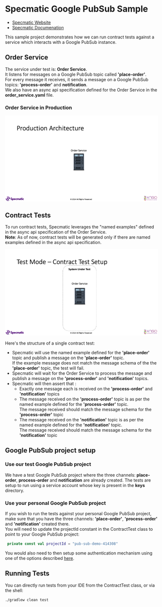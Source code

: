 # Specmatic Google PubSub Sample

* [Specmatic Website](https://specmatic.in)
* [Specmatic Documenation](https://specmatic.in/documentation.html)

This sample project demonstrates how we can run contract tests against a service which interacts with a Google PubSub instance. 


## Order Service
The service under test is: **Order Service**.  
It listens for messages on a Google PubSub topic called **'place-order'**.  
For every message it receives, it sends a message on a Google PubSub topics: **'process-order'** and **notification**.  
We also have an async api specification defined for the Order Service in the **order_service.yaml** file.  

### Order Service in Production

![Order Service Production Architecture](assets/order_service_prod_architecture.gif)

## Contract Tests
To run contract tests, Specmatic leverages the "named examples" defined in the async api specification of the Order Service.  
**Note**: As of now, contract tests will be generated only if there are named examples defined in the async api specification. 

![Order Service Production Architecture](assets/order_service_contract_test.gif)

Here's the structure of a single contract test:
- Specmatic will use the named example defined for the **'place-order'** topic and publish a message on the **'place-order'** topic.  
  If the example message does not match the message schema of the the **'place-order'** topic, the test will fail.
- Specmatic will wait for the Order Service to process the message and publish a message on the **'process-order'** and **'notification'** topics.
- Specmatic will then assert that :
  - Exactly one message each is received on the **'process-order'** and **'notification'** topics
  - The message received on the **'process-order'** topic is as per the named example defined for the **'process-order'** topic.  
    The message received should match the message schema for the **'process-order'** topic
  - The message received on the **'notification'** topic is as per the named example defined for the **'notification'** topic.  
    The message received should match the message schema for the **'notification'** topic

## Google PubSub project setup

### Use our test Google PubSub project

We have a test Google PubSub project where the three channels: **place-order**, **process-order** and **notification** are already created.
The tests are setup to run using a service account whose key is present in the **keys** directory.

### Use your personal Google PubSub project

If you wish to run the tests against your personal Google PubSub project, make sure that you have the three channels: **'place-order'**, **'process-order'** and **'notification'**  created there.  
You will need to update the projectId constant in the ContractTest class to point to your Google PubSub project:
```kotlin
 private const val projectId = "pub-sub-demo-414308"
```
You would also need to then setup some authentication mechanism using one of the options described [here](https://cloud.google.com/docs/authentication/provide-credentials-adc#how-to).


## Running Tests
You can directly run tests from your IDE from the ContractTest class, or via the shell:
```shell
./gradlew clean test
```




